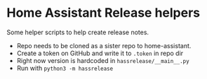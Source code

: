 # Home Assistant Release helpers

Some helper scripts to help create release notes.

 - Repo needs to be cloned as a sister repo to home-assistant.
 - Create a token on GitHub and write it to `.token` in repo dir
 - Right now version is hardcoded in `hassrelease/__main__.py`
 - Run with `python3 -m hassrelease`
